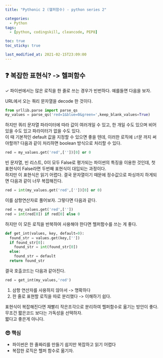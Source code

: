 ```yaml
---
title: "Pythonic 2 (헬퍼함수) - python series 2"

categories:
  - Python
tags:
  - [python, codingskill, cleancode, PEP8]

toc: true
toc_sticky: true

last_modified_at: 2021-02-15T23:09:00
---
```


## &#10067; 복잡한 표현식? -> 헬퍼함수

&#10003; 파이썬에서는 많은 로직을 한 줄로 쓰는 경우가 빈번하다. 예를들면 다음을 보자.

URL에서 오는 쿼리 문자열을 decode 한 것이다.

```py
from urllib.parse import parse_qs
my_values = parse_qs('red=1&blue=0&green=',keep_blank_values=True)
```

하지만 쿼리 문자열 파라미터에 따라 값이 여러개일 수 있고, 한 개일 수도 있으며 비어있을 수도 있고 파라미터가 없을 수도 있다.  
이 때 기본적인 default 값을 지정할 수 있으면 좋을 텐데, 이러한 로직에 `if`문 까지 써야할까? 다음과 같이 처리하면 boolean 방식으로 처리할 수 있다.

```py
red = my_values.get('red',[''])[0] or 0
```

빈 문자열, 빈 리스트, 0이 모두 False로 평가되는 파이썬의 특징을 이용한 것인데, 첫 표현식이 False라면 두번째 표현식이 대입되는 과정이다.  
하지만 이 표현식은 읽기 어렵다. 결국 문자열이기 때문에 정수값으로 파싱까지 하게되면 다음과 같이 너무 복잡해진다.

```py
red = int(my_values.get('red',[''])[0] or 0)
```

이를 삼항연산자로 풀어보자. 그렇다면 다음과 같다.

```py
red = my_values.get('red',[''])
red = int(red[0]) if red[0] else 0
```

하지만 이 모든 로직을 반복하여 사용해야 한다면 헬퍼함수를 쓰는 게 좋다.

```py
def get_int(values, key, default=0):
  found_str = values.get(key,[''])
  if found_str[0]:
    found_str = int(found_str[0])
  else:
    found_str = default
  return found_str
```

결국 호출코드는 다음과 같아진다.

```py
red = get_int(my_values,'red')
```

1. 삼항 연산자를 사용하지 않아서 -> 명확하다
2. 한 줄로 표현할 로직을 따로 분리했다 -> 이해하기 쉽다.

표현식이 복잡해진다면 재빨리 작은조각으로 분리하여 헬퍼함수로 옮기는 방안이 좋다.  
무조건 짧은코드 보다는 가독성을 선택하자.  
짧다고 좋은게 아니다.

### &#128526; 핵심

- 파이썬은 한 줄짜리를 만들기 쉽지만 복잡하고 읽기 어렵다
- 복잡한 로직은 헬퍼 함수로 옮기자.
